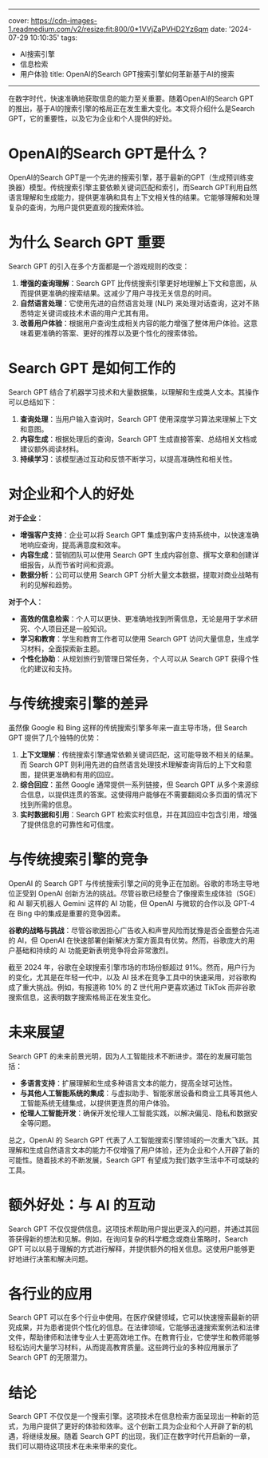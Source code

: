 
---
cover: https://cdn-images-1.readmedium.com/v2/resize:fit:800/0*1VVjZaPVHD2Yz6qm
date: '2024-07-29 10:10:35'
tags:
  - AI搜索引擎
  - 信息检索
  - 用户体验
title: OpenAI的Search GPT搜索引擎如何革新基于AI的搜索

---


在数字时代，快速准确地获取信息的能力至关重要。随着OpenAI的Search GPT的推出，基于AI的搜索引擎的格局正在发生重大变化。本文将介绍什么是Search GPT，它的重要性，以及它为企业和个人提供的好处。



# OpenAI的Search GPT是什么？

OpenAI的Search GPT是一个先进的搜索引擎，基于最新的GPT（生成预训练变换器）模型。传统搜索引擎主要依赖关键词匹配和索引，而Search GPT利用自然语言理解和生成能力，提供更准确和具有上下文相关性的结果。它能够理解和处理复杂的查询，为用户提供更直观的搜索体验。

# 为什么 Search GPT 重要

Search GPT 的引入在多个方面都是一个游戏规则的改变：

1. **增强的查询理解**：Search GPT 比传统搜索引擎更好地理解上下文和意图，从而提供更准确的搜索结果。这减少了用户寻找无关信息的时间。
2. **自然语言处理**：它使用先进的自然语言处理 (NLP) 来处理对话查询，这对不熟悉特定关键词或技术术语的用户尤其有用。
3. **改善用户体验**：根据用户查询生成相关内容的能力增强了整体用户体验。这意味着更准确的答案、更好的推荐以及更个性化的搜索体验。

# Search GPT 是如何工作的

Search GPT 结合了机器学习技术和大量数据集，以理解和生成类人文本。其操作可以总结如下：

1. **查询处理**：当用户输入查询时，Search GPT 使用深度学习算法来理解上下文和意图。
2. **内容生成**：根据处理后的查询，Search GPT 生成直接答案、总结相关文档或建议额外阅读材料。
3. **持续学习**：该模型通过互动和反馈不断学习，以提高准确性和相关性。

# 对企业和个人的好处

**对于企业**：

* **增强客户支持**：企业可以将 Search GPT 集成到客户支持系统中，以快速准确地响应查询，提高满意度和效率。
* **内容生成**：营销团队可以使用 Search GPT 生成内容创意、撰写文章和创建详细报告，从而节省时间和资源。
* **数据分析**：公司可以使用 Search GPT 分析大量文本数据，提取对商业战略有利的见解和趋势。

**对于个人**：

* **高效的信息检索**：个人可以更快、更准确地找到所需信息，无论是用于学术研究、个人项目还是一般知识。
* **学习和教育**：学生和教育工作者可以使用 Search GPT 访问大量信息，生成学习材料，全面探索新主题。
* **个性化协助**：从规划旅行到管理日常任务，个人可以从 Search GPT 获得个性化的建议和支持。

# 与传统搜索引擎的差异

虽然像 Google 和 Bing 这样的传统搜索引擎多年来一直主导市场，但 Search GPT 提供了几个独特的优势：

1. **上下文理解**：传统搜索引擎通常依赖关键词匹配，这可能导致不相关的结果。而 Search GPT 则利用先进的自然语言处理技术理解查询背后的上下文和意图，提供更准确和有用的回应。
2. **综合回应**：虽然 Google 通常提供一系列链接，但 Search GPT 从多个来源综合信息，以提供连贯的答案。这使得用户能够在不需要翻阅众多页面的情况下找到所需的信息。
3. **实时数据和引用**：Search GPT 检索实时信息，并在其回应中包含引用，增强了提供信息的可靠性和可信度。

# 与传统搜索引擎的竞争

OpenAI 的 Search GPT 与传统搜索引擎之间的竞争正在加剧。谷歌的市场主导地位正受到 OpenAI 创新方法的挑战。尽管谷歌已经整合了像搜索生成体验（SGE）和 AI 聊天机器人 Gemini 这样的 AI 功能，但 OpenAI 与微软的合作以及 GPT-4 在 Bing 中的集成是重要的竞争因素。

**谷歌的战略与挑战**：尽管谷歌因担心广告收入和声誉风险而犹豫是否全面整合先进的 AI，但 OpenAI 在快速部署创新解决方案方面具有优势。然而，谷歌庞大的用户基础和持续的 AI 功能更新表明竞争将会非常激烈。

截至 2024 年，谷歌在全球搜索引擎市场的市场份额超过 91%。然而，用户行为的变化，尤其是在年轻一代中，以及 AI 技术在竞争工具中的快速采用，对谷歌构成了重大挑战。例如，有报道称 10% 的 Z 世代用户更喜欢通过 TikTok 而非谷歌搜索信息，这表明数字搜索格局正在发生变化。

# 未来展望

Search GPT 的未来前景光明，因为人工智能技术不断进步。潜在的发展可能包括：

* **多语言支持**：扩展理解和生成多种语言文本的能力，提高全球可达性。
* **与其他人工智能系统的集成**：与虚拟助手、智能家居设备和商业工具等其他人工智能系统无缝集成，以提供更连贯的用户体验。
* **伦理人工智能开发**：确保开发伦理人工智能实践，以解决偏见、隐私和数据安全等问题。

总之，OpenAI 的 Search GPT 代表了人工智能搜索引擎领域的一次重大飞跃。其理解和生成自然语言文本的能力不仅增强了用户体验，还为企业和个人开辟了新的可能性。随着技术的不断发展，Search GPT 有望成为我们数字生活中不可或缺的工具。

# 额外好处：与 AI 的互动

Search GPT 不仅仅提供信息。这项技术帮助用户提出更深入的问题，并通过其回答获得新的想法和见解。例如，在询问复杂的科学概念或商业策略时，Search GPT 可以以易于理解的方式进行解释，并提供额外的相关信息。这使用户能够更好地进行决策和解决问题。

# 各行业的应用

Search GPT 可以在多个行业中使用。在医疗保健领域，它可以快速搜索最新的研究成果，并为患者提供个性化的信息。在法律领域，它能够迅速搜索案例法和法律文件，帮助律师和法律专业人士更高效地工作。在教育行业，它使学生和教师能够轻松访问大量学习材料，从而提高教育质量。这些跨行业的多种应用展示了 Search GPT 的无限潜力。

# 结论

Search GPT 不仅仅是一个搜索引擎。这项技术在信息检索方面呈现出一种新的范式，为用户提供了更好的体验和效率。这个创新工具为企业和个人开辟了新的机遇，将继续发展。随着 Search GPT 的出现，我们正在数字时代开启新的一章，我们可以期待这项技术在未来带来的变化。
